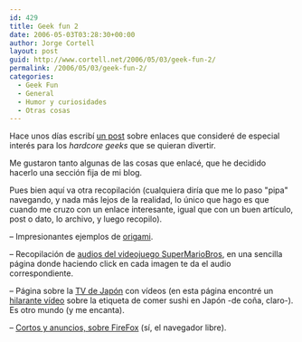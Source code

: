 ```yaml
---
id: 429
title: Geek fun 2
date: 2006-05-03T03:28:30+00:00
author: Jorge Cortell
layout: post
guid: http://www.cortell.net/2006/05/03/geek-fun-2/
permalink: /2006/05/03/geek-fun-2/
categories:
  - Geek Fun
  - General
  - Humor y curiosidades
  - Otras cosas
---
```

Hace unos dí­as escribí­ [un post](http://www.cortell.net/2006/04/26/geek-fun/) sobre enlaces que consideré de especial interés para los _hardcore geeks_ que se quieran divertir.

Me gustaron tanto algunas de las cosas que enlacé, que he decidido hacerlo una sección fija de mi blog.

Pues bien aquí­ va otra recopilación (cualquiera dirí­a que me lo paso "pipa" navegando, y nada más lejos de la realidad, lo único que hago es que cuando me cruzo con un enlace interesante, igual que con un buen artí­culo, post o dato, lo archivo, y luego recopilo).

– Impresionantes ejemplos de [origami](http://www.langorigami.com/art/whatsnew/whatsnew.php4).
  
– Recopilación de [audios del videojuego SuperMarioBros](http://redruth.greenbean.org/~ben/4CR/smb_super_synth.swf), en una sencilla página donde haciendo click en cada imagen te da el audio correspondiente.
  
– Página sobre la [TV de Japón](http://tvinjapan.blogspot.com/) con ví­deos (en esta página encontré un [hilarante ví­deo](http://www.youtube.com/watch?v=JYJRG7GjcvM&search=etiquette) sobre la etiqueta de comer sushi en Japón -de coña, claro-). Es otro mundo (y me encanta).
  
– [Cortos y anuncios, sobre FireFox](http://www.firefoxflicks.com/) (sí­, el navegador libre).